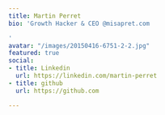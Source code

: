 ```yaml
---
title: Martin Perret
bio: 'Growth Hacker & CEO @misapret.com

'
avatar: "/images/20150416-6751-2-2.jpg"
featured: true
social:
- title: Linkedin
  url: https://linkedin.com/martin-perret
- title: github
  url: https://github.com

---
```

